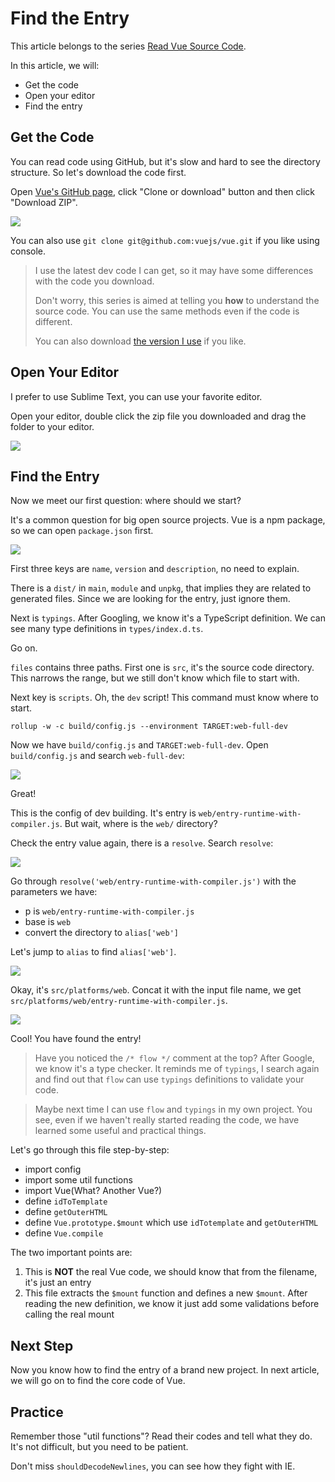 # Find the Entry

This article belongs to the series [Read Vue Source Code](https://github.com/numbbbbb/read-vue-source-code).

In this article, we will:

- Get the code
- Open your editor
- Find the entry

## Get the Code

You can read code using GitHub, but it's slow and hard to see the directory structure. So let's download the code first.

Open [Vue's GitHub page](https://github.com/vuejs/vue), click "Clone or download" button and then click "Download ZIP".

![](http://i.imgur.com/Fshkk3Z.jpg)

You can also use `git clone git@github.com:vuejs/vue.git` if you like using console.

> I use the latest dev code I can get, so it may have some differences with the code you download.
> 
> Don't worry, this series is aimed at telling you **how** to understand the source code. You can use the same methods even if the code is different.
> 
> You can also download [the version I use](https://github.com/numbbbbb/read-vue-source-code/blob/master/vue-2.3.4.zip) if you like.

## Open Your Editor

I prefer to use Sublime Text, you can use your favorite editor.

Open your editor, double click the zip file you downloaded and drag the folder to your editor.

![](http://i.imgur.com/WgediMc.jpg)

## Find the Entry

Now we meet our first question: where should we start?

It's a common question for big open source projects. Vue is a npm package, so we can open `package.json` first.

![](http://i.imgur.com/YFW6HYF.jpg)

First three keys are `name`, `version` and `description`, no need to explain.

There is a `dist/` in `main`, `module` and `unpkg`, that implies they are related to generated files. Since we are looking for the entry, just ignore them.

Next is `typings`. After Googling, we know it's a TypeScript definition. We can see many type definitions in `types/index.d.ts`.

Go on.

`files` contains three paths. First one is `src`, it's the source code directory. This narrows the range, but we still don't know which file to start with.

Next key is `scripts`. Oh, the `dev` script! This command must know where to start.

```
rollup -w -c build/config.js --environment TARGET:web-full-dev
```

Now we have `build/config.js` and `TARGET:web-full-dev`. Open `build/config.js` and search `web-full-dev`:

![](http://i.imgur.com/prmDkBG.jpg)

Great! 

This is the config of dev building. It's entry is `web/entry-runtime-with-compiler.js`. But wait, where is the `web/` directory?

Check the entry value again, there is a `resolve`. Search `resolve`:

![](http://i.imgur.com/8OlC2XC.jpg)


Go through `resolve('web/entry-runtime-with-compiler.js')` with the parameters we have:

- p is `web/entry-runtime-with-compiler.js`
- base is `web`
- convert the directory to `alias['web']`

Let's jump to `alias` to find `alias['web']`.

![](http://i.imgur.com/RGG2thw.jpg)

Okay, it's `src/platforms/web`. Concat it with the input file name, we get `src/platforms/web/entry-runtime-with-compiler.js`.

![](http://i.imgur.com/EgfmC7A.jpg)

Cool! You have found the entry!

> Have you noticed the `/* flow */` comment at the top? After Google, we know it's a type checker. It reminds me of `typings`, I search again and find out that `flow` can use `typings` definitions to validate your code.

> Maybe next time I can use `flow` and `typings` in my own project. You see, even if we haven't really started reading the code, we have learned some useful and practical things.

Let's go through this file step-by-step:

- import config
- import some util functions
- import Vue(What? Another Vue?)
- define `idToTemplate`
- define `getOuterHTML`
- define `Vue.prototype.$mount` which use `idTotemplate` and `getOuterHTML`
- define `Vue.compile`

The two important points are:

1. This is **NOT** the real Vue code, we should know that from the filename, it's just an entry
2. This file extracts the `$mount` function and defines a new `$mount`. After reading the new definition, we know it just add some validations before calling the real mount

## Next Step

Now you know how to find the entry of a brand new project. In next article, we will go on to find the core code of Vue.

## Practice

Remember those "util functions"? Read their codes and tell what they do. It's not difficult, but you need to be patient. 

Don't miss `shouldDecodeNewlines`, you can see how they fight with IE.


